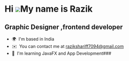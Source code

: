 Hi ![](https://user-images.githubusercontent.com/18350557/176309783-0785949b-9127-417c-8b55-ab5a4333674e.gif)My name is Razik
=============================================================================================================================

Graphic Designer ,frontend developer
------------------------------------

*   🌍  I'm based in India
*   ✉️  You can contact me at [razikshariff7094@gmail.com](mailto:razikshariff7094@gmail.com)
*   🧠  I'm learning JavaFX and App Development### 
